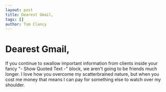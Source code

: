 ```yaml
---
layout: post
title: Dearest Gmail,
tags: []
author: Tom Clancy
---
```


# Dearest Gmail,

If you continue to swallow important information from clients inside your fancy "- Show Quoted Text -" block, we aren't going to be friends much longer. I love how you overcome my scatterbrained nature, but when you cost me money that means I can pay for something else to watch over my shoulder.
